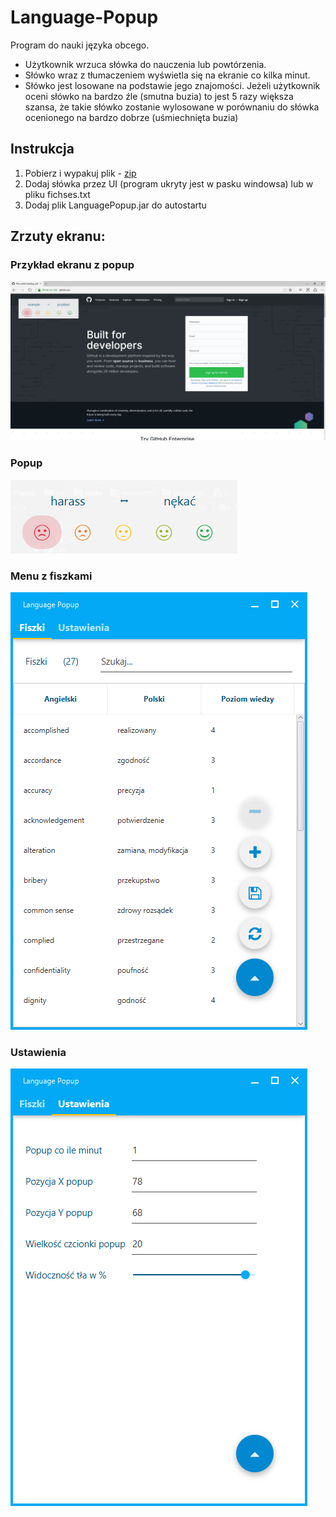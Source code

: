 # Language-Popup
Program do nauki języka obcego. 
* Użytkownik wrzuca słówka do nauczenia lub powtórzenia.
* Słówko wraz z tłumaczeniem wyświetla się na ekranie co kilka minut.
* Słówko jest losowane na podstawie jego znajomości. Jeżeli użytkownik oceni słówko na bardzo źle (smutna buzia) to jest 5 razy większa szansa, że takie słówko zostanie wylosowane w porównaniu do słówka ocenionego na bardzo dobrze (uśmiechnięta buzia)

## Instrukcja
1. Pobierz i wypakuj plik - [zip](https://github.com/Patresss/Language-Popup/raw/master/App.zip)
2. Dodaj słówka przez UI (program ukryty jest w pasku windowsa) lub w pliku fichses.txt
3. Dodaj plik LanguagePopup.jar do autostartu

## Zrzuty ekranu:

### Przykład ekranu z popup
![](https://github.com/Patresss/Language-Popup/blob/master/ScreenShots/ExampleScreen.png)

### Popup
![](https://github.com/Patresss/Language-Popup/blob/master/ScreenShots/popup.png)

### Menu z fiszkami
![](https://github.com/Patresss/Language-Popup/blob/master/ScreenShots/MainMenu.png)

### Ustawienia
![](https://github.com/Patresss/Language-Popup/blob/master/ScreenShots/Settings.png)
